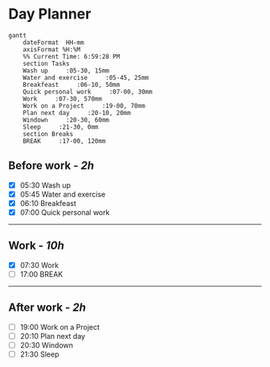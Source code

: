 # Day Planner
```mermaid
gantt
    dateFormat  HH-mm
    axisFormat %H:%M
    %% Current Time: 6:59:28 PM
    section Tasks
    Wash up     :05-30, 15mm
    Water and exercise     :05-45, 25mm
    Breakfeast     :06-10, 50mm
    Quick personal work     :07-00, 30mm
    Work     :07-30, 570mm
    Work on a Project     :19-00, 70mm
    Plan next day     :20-10, 20mm
    Windown     :20-30, 60mm
    Sleep     :21-30, 0mm
    section Breaks
    BREAK     :17-00, 120mm
```

## Before work - *2h*
- [x] 05:30 Wash up
- [x] 05:45 Water and exercise
- [x] 06:10 Breakfeast
- [x] 07:00 Quick personal work
---
## Work - *10h*
- [x] 07:30 Work
- [ ] 17:00 BREAK
---
## After work - *2h*
- [ ] 19:00 Work on a Project
- [ ] 20:10 Plan next day
- [ ] 20:30 Windown
- [ ] 21:30 Sleep